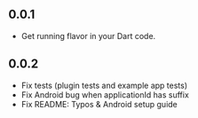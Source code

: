 ## 0.0.1

* Get running flavor in your Dart code.

## 0.0.2

* Fix tests (plugin tests and example app tests)
* Fix Android bug when applicationId has suffix
* Fix README: Typos & Android setup guide
